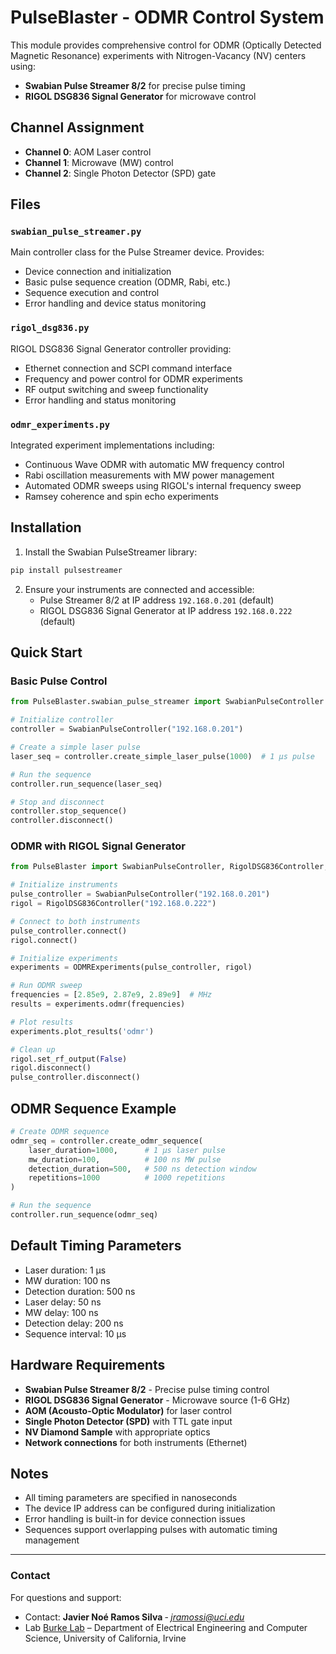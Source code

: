 # PulseBlaster - ODMR Control System

This module provides comprehensive control for ODMR (Optically Detected Magnetic Resonance) experiments with Nitrogen-Vacancy (NV) centers using:
- **Swabian Pulse Streamer 8/2** for precise pulse timing
- **RIGOL DSG836 Signal Generator** for microwave control

## Channel Assignment

- **Channel 0**: AOM Laser control
- **Channel 1**: Microwave (MW) control  
- **Channel 2**: Single Photon Detector (SPD) gate

## Files

### `swabian_pulse_streamer.py`
Main controller class for the Pulse Streamer device. Provides:
- Device connection and initialization
- Basic pulse sequence creation (ODMR, Rabi, etc.)
- Sequence execution and control
- Error handling and device status monitoring

### `rigol_dsg836.py`
RIGOL DSG836 Signal Generator controller providing:
- Ethernet connection and SCPI command interface
- Frequency and power control for ODMR experiments
- RF output switching and sweep functionality
- Error handling and status monitoring

### `odmr_experiments.py`
Integrated experiment implementations including:
- Continuous Wave ODMR with automatic MW frequency control
- Rabi oscillation measurements with MW power management
- Automated ODMR sweeps using RIGOL's internal frequency sweep
- Ramsey coherence and spin echo experiments

## Installation

1. Install the Swabian PulseStreamer library:
```bash
pip install pulsestreamer
```

2. Ensure your instruments are connected and accessible:
   - Pulse Streamer 8/2 at IP address `192.168.0.201` (default)
   - RIGOL DSG836 Signal Generator at IP address `192.168.0.222` (default)

## Quick Start

### Basic Pulse Control
```python
from PulseBlaster.swabian_pulse_streamer import SwabianPulseController

# Initialize controller
controller = SwabianPulseController("192.168.0.201")

# Create a simple laser pulse
laser_seq = controller.create_simple_laser_pulse(1000)  # 1 µs pulse

# Run the sequence
controller.run_sequence(laser_seq)

# Stop and disconnect
controller.stop_sequence()
controller.disconnect()
```

### ODMR with RIGOL Signal Generator
```python
from PulseBlaster import SwabianPulseController, RigolDSG836Controller, ODMRExperiments

# Initialize instruments
pulse_controller = SwabianPulseController("192.168.0.201")
rigol = RigolDSG836Controller("192.168.0.222")

# Connect to both instruments
pulse_controller.connect()
rigol.connect()

# Initialize experiments
experiments = ODMRExperiments(pulse_controller, rigol)

# Run ODMR sweep
frequencies = [2.85e9, 2.87e9, 2.89e9]  # MHz
results = experiments.odmr(frequencies)

# Plot results
experiments.plot_results('odmr')

# Clean up
rigol.set_rf_output(False)
rigol.disconnect()
pulse_controller.disconnect()
```

## ODMR Sequence Example

```python
# Create ODMR sequence
odmr_seq = controller.create_odmr_sequence(
    laser_duration=1000,      # 1 µs laser pulse
    mw_duration=100,          # 100 ns MW pulse
    detection_duration=500,   # 500 ns detection window
    repetitions=1000          # 1000 repetitions
)

# Run the sequence
controller.run_sequence(odmr_seq)
```

## Default Timing Parameters

- Laser duration: 1 µs
- MW duration: 100 ns
- Detection duration: 500 ns
- Laser delay: 50 ns
- MW delay: 100 ns
- Detection delay: 200 ns
- Sequence interval: 10 µs

## Hardware Requirements

- **Swabian Pulse Streamer 8/2** - Precise pulse timing control
- **RIGOL DSG836 Signal Generator** - Microwave source (1-6 GHz)
- **AOM (Acousto-Optic Modulator)** for laser control
- **Single Photon Detector (SPD)** with TTL gate input
- **NV Diamond Sample** with appropriate optics
- **Network connections** for both instruments (Ethernet)

## Notes

- All timing parameters are specified in nanoseconds
- The device IP address can be configured during initialization
- Error handling is built-in for device connection issues
- Sequences support overlapping pulses with automatic timing management 

---
### Contact
For questions and support:
- Contact: **Javier Noé Ramos Silva** ‑ *jramossi@uci.edu*  
- Lab [Burke Lab](https://www.burkelab.com/) – Department of Electrical Engineering and Computer Science, University of California, Irvine
